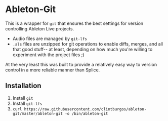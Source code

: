 # Ableton-Git

This is a wrapper for `git` that ensures the best settings for version controlling Ableton Live projects.
* Audio files are managed by `git-lfs`
* `.als` files are unzipped for git operations to enable diffs, merges, and all that good stuff-- at least, depending on how much you're willing to experiment with the project files ;)

At the very least this was built to provide a relatively easy way to version control in a more reliable manner than Splice.

## Installation
1. Install `git`
1. Install `git-lfs`
1. `curl https://raw.githubusercontent.com/clintburgos/ableton-git/master/ableton-git -o /bin/ableton-git`
